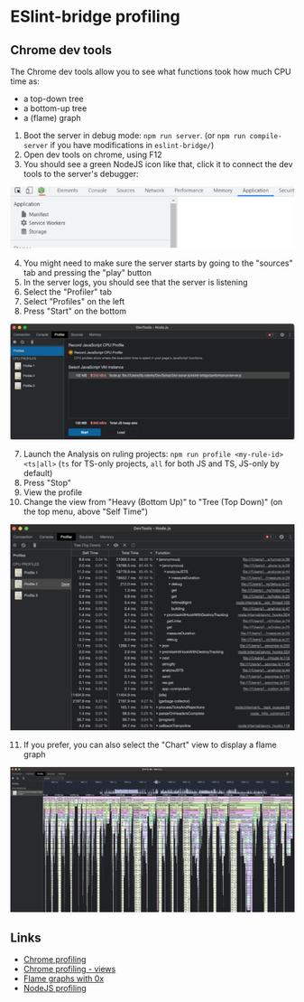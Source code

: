
# ESlint-bridge profiling

## Chrome dev tools

The Chrome dev tools allow you to see what functions took how much CPU time as:
- a top-down tree
- a bottom-up tree
- a (flame) graph

1. Boot the server in debug mode: `npm run server`. (or `npm run compile-server` if you have modifications in `eslint-bridge/`)
2. Open dev tools on chrome, using F12
3. You should see a green NodeJS icon like that, click it to connect the dev tools to the server's debugger:

![dev tools](images/dev-tools.png)

4. You might need to make sure the server starts by going to the "sources" tab and pressing the "play" button
5. In the server logs, you should see that the server is listening
6. Select the "Profiler" tab
5. Select "Profiles" on the left
6. Press "Start" on the bottom

![profiler](images/profiler.png)

7. Launch the Analysis on ruling projects: `npm run profile <my-rule-id> <ts|all>` (`ts` for TS-only projects, `all` for both JS and TS, JS-only by default)
8. Press "Stop"
9. View the profile
10.  Change the view from "Heavy (Bottom Up)" to "Tree (Top Down)" (on the top menu, above "Self Time")

![profile](images/profile.png)

11. If you prefer, you can also select the "Chart" view to display a flame graph

![flame graph](images/flame.png)

## Links

- [Chrome profiling](https://medium.com/@basakabhijoy/debugging-and-profiling-memory-leaks-in-nodejs-using-chrome-e8ece4560dba)
- [Chrome profiling - views](https://commandlinefanatic.com/cgi-bin/showarticle.cgi?article=art037)
- [Flame graphs with 0x](https://github.com/davidmarkclements/0x)
- [NodeJS profiling](https://nodejs.org/en/docs/guides/simple-profiling/)
